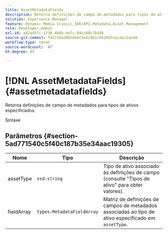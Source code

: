```yaml
---
title: AssetMetadataFields
description: Retorna definições de campo de metadados para tipos de ativos especificados.
solution: Experience Manager
feature: Dynamic Media Classic,SDK/API,Metadata,Asset Management
role: Developer,Admin
exl-id: ad2a45fc-1f30-4b8b-be7c-84cc60c7bd4b
source-git-commit: f42378a20b58e4c5ebc961c6526d7cecabc2ae38
workflow-type: tm+mt
source-wordcount: '47'
ht-degree: 0%

---
```


# [!DNL AssetMetadataFields]{#assetmetadatafields}

Retorna definições de campo de metadados para tipos de ativos especificados.

Sintaxe

## Parâmetros {#section-5ad771540c5f40c187b35e34aac19305}

| Nome | Tipo | Descrição |
|---|---|---|
| assetType | `xsd:string` | Tipo de ativo associado às definições de campo (consulte &quot;Tipos de ativo&quot; para obter valores). |
| fieldArray | `types:MetadataFieldArray` | Matriz de definições de campos de metadados associadas ao tipo de ativo especificado em `assetType`. |
